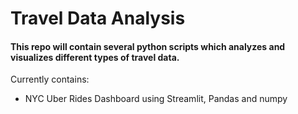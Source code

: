 # Travel Data Analysis

#### This repo will contain several python scripts which analyzes and visualizes different types of travel data. 

Currently contains:
- NYC Uber Rides Dashboard using Streamlit, Pandas and numpy
